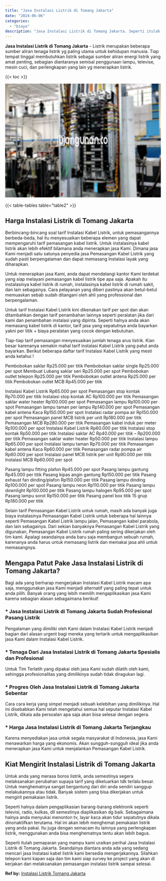 ```yaml
---
title: "Jasa Instalasi Listrik di Tomang Jakarta"
date: "2024-06-06"
categories: 
  - "biaya"
description: "Jasa Instalasi Listrik di Tomang Jakarta. Seperti itulah pemaparan yang mampu kami uraikan perihal Jasa Instalasi Listrik di Tomang Jakarta. Seandainya diant..."
---
```


**Jasa Instalasi Listrik di Tomang Jakarta** – Listrik merupakan beberapa sumber aliran tenaga listrik yg paling utama untuk kehidupan manusia. Tiap tempat tinggal membutuhkan listrik sebagai sumber aliran energi listrik yang amat penting, sebagian diantaranya semisal penggunaan lampu, televise, mesin cuci, dan perlengkapan yang lain yg menerapkan listrik.

{{< toc >}}

![Jasa Instalasi Listrik di Tomang Jakarta](/images/instalasi-listrik-murah28.png)

{{< table-tables table="table2" >}}

## Harga Instalasi Listrik di Tomang Jakarta

Berbincang-bincang soal tarif Instalasi Kabel Listrik, untuk pemasangannya berbeda-beda, hal itu menyesuaikan beberapa elemen yang dapat mempengaruhi tarif pemasangan kabel listrik. Untuk instalasinya kabel listrik akan lebih efektif bilamana anda menerapkan jasa Kami. Dimana jasa Kami menjadi satu satunya penyedia jasa Pemasangan Kabel Listrik yang sudah pasti berpengalaman dan dapat memasang Instalasi layak yang diharapkan.

Untuk menerapkan jasa Kami, anda dapat mendatangi kantor Kami terdekat yang siap melayani pemasangan kabel listrik tipe apa saja. Apakah itu instalasinya kabel listrik di rumah, instalasinya kabel listrik di rumah sakit, dan lain sebagainya. Cara pelayanan yang diberi pastinya akan betul-betul memuaskan sebab sudah ditangani oleh ahli yang professional dan berpengalaman.

Untuk tarif Instalasi Kabel Listrik kini dikenakan tarif per spot dan akan ditambahkan dengan tarif penambahan lainnya seperti peralatan jika dari kami dan penambahan instalasi yang dipinta. Seperti halnya anda akan memasang kabel listrik di kantor, tarif jasa yang sepatutnya anda bayarkan yakni per titik + biaya peralatan yang cocok dengan kebutuhan.

Tiap-tiap tarif pemasangan menyesuaikan jumlah tenaga arus listrik. Kian besar karenanya semakin mahal tarif instalasi Kabel Listrik yang patut anda bayarkan. Berikut beberapa daftar tarif Instalasi Kabel Listrik yang mesti anda ketahui !

Pembobokan saklar Rp25.000 per titik Pembobokan saklar single Rp25.000 per spot Membuat Lubang saklar seri Rp25.000 per spot Pembobokan outlet telepon Rp25.000 per titik Pembobokan outlet antena Rp25.000 per titik Pembobokan outlet MCB Rp45.000 per titik

Instalasi Kabel Listrik Rp65.000 per spot Pemasangan stop kontak Rp70.000 per titik Instalasi stop kontak AC Rp100.000 per titik Pemasangan saklar water heater Rp100.000 per spot Pemasangan lampu Rp100.000 per spot Pemasangan lampu taman per lampu Rp140.000 per spot Pemasangan kabel antena Kaca Rp150.000 per spot Instalasi radar pompa air Rp150.000 per spot Pemasangan panel MCB listrik per unit Rp180.000 per titik Pemasangan MCB Rp280.000 per titik Pemasangan kabel induk per meter Rp100.000 per spot Instalasi Kabel Listrik Rp60.000 per titik Instalasi stop kontak Rp50.000 per titik Instalasi saklar AC Rp40.000 per titik – Rp200.000 per titik Pemasangan saklar water heater Rp50.000 per titik Instalasi lampu Rp65.000 per spot Instalasi lampu taman Rp70.000 per titik Pemasangan kabel antena Kaca Rp60.000 per titik Pemasangan radar pompa air Rp60.000 per spot Instalasi panel MCB listrik per unit Rp90.000 per titik Instalasi MCB Rp60.000 per spot

Pasang lampu fitting plafon Rp45.000 per spot Pasang lampu gantung Rp45.000 per titik Pasang kipas angin gantung Rp150.000 per titik Pasang exhaust fan dinding/plafon Rp150.000 per titik Pasang lampu dinding Rp100.000 per spot Pasang lampu neon Rp110.000 per titik Pasang lampu downlight Rp100.000 per titik Pasang lampu halogen Rp95.000 per spot Pasang lampu sorot Rp150.000 per titik Pasang panel box titik 15 grup Rp180.000 per titik

Selain tarif Pemasangan Kabel Listrik untuk rumah, masih ada banyak juga biaya instalasinya Pemasangan Kabel Listrik untuk beberapa hal lainnya seperti Pemasangan Kabel Listrik lampu jalan, Pemasangan kabel parabola, dan lain sebagainya. Dari sekian banyaknya Pemasangan Kabel Listrik yang digunakan, Pemasangan Kabel Listrik rumah paling sering dikerjakan oleh tim kami. Apalagi seandainya anda baru saja membangun sebuah rumah, karenanya anda harus untuk memasang listrik dan memakai jasa ahli untuk memasangnya.

## Mengapa Patut Pake Jasa Instalasi Listrik di Tomang Jakarta?

Bagi ada yang berharap mengerjakan Instalasi Kabel Listrik macam apa saja, menggunakan jasa Kami menjadi alternatif yang paling tepat untuk anda pilih. Banyak orang yang lebih memilih mengaplikasikan jasa Kami karena sebagian alasan sebagaimana berikut!

### \* Jasa Instalasi Listrik di Tomang Jakarta Sudah Profesional Pasang Listrik

Pengalaman yang dimiliki oleh Kami dalam Instalasi Kabel Listrik menjadi bagian dari alasan urgent bagi mereka yang tertarik untuk mengaplikasikan jasa Kami dalam Instalasi Kabel Listrik.

### \* Tenaga Dari Jasa Instalasi Listrik di Tomang Jakarta Spesialis dan Profesional

Untuk Tim Terlatih yang dipakai oleh jasa Kami sudah dilatih oleh kami, sehingga profesionalitas yang dimilikinya sudah tidak diragukan lagi.

### \* Progres Oleh Jasa Instalasi Listrik di Tomang Jakarta Sebentar

Cara cara kerja yang simpel menjadi sebuah kelebihan yang dimilikinya. Hal ini disebabkan Kami telah mengetahui semua hal seputar Instalasi Kabel Listrik, dikala ada persoalan apa saja akan bisa selesai dengan segera.

### \* Harga Jasa Instalasi Listrik di Tomang Jakarta Terjangkau

Karena menyediakan jasa untuk segala masyarakat di Indonesia, jasa Kami menawarkan harga yang ekonomis. Akan sungguh-sungguh ideal jika anda menerapkan jasa Kami untuk menjalankan Pemasangan Kabel Listrik.

## Kiat Mengirit Instalasi Listrik di Tomang Jakarta


Untuk anda yang merasa boros listrik, anda semestinya segera melaksanakan perubahan supaya tarif yang dikeluarkan tdk terlalu besar. Untuk menghematnya sangat bergantung dari diri anda sendiri sanggup melakukannya atau tidak. Banyak sistem yang bisa dikerjakan untuk mengirit pemakaian listrik.

Seperti halnya dalam pengaplikasian barang-barang elektronik seperti televisi, radio, kulkas, dll semestinya diaplikasikan dg baik. Sebagaimana halnya anda menyukai menonton tv, layar kaca akan tidur sepatutnya dikala dinonaktifkan terutama. Hal ini akan lebih menghemat pemakaian listrik yang anda pakai. Itu juga dengan semacam itu lainnya yang perlengkapan listrik, menggunakan anda bisa menghematnya tentu akan lebih bagus.

Seperti itulah pemaparan yang mampu kami uraikan perihal Jasa Instalasi Listrik di Tomang Jakarta. Seandainya diantara anda ada yang sedang mencari jasa Instalasi kabel listrik kami bersedia mengerjakannya. Silahkan telepon kami kapan saja dan tim kami siap survey ke project yang akan di kerjakan dan melaksanakan pemasangan instalasi listrik sampai selesai.

**Ref by:** [Instalasi Listrik Tomang Jakarta](https://id.wikipedia.org/wiki/Instalasi)
